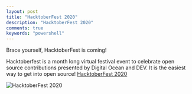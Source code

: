 ```yaml
---
layout: post
title: "HacktoberFest 2020"
description: "HacktoberFest 2020"
comments: true
keywords: "powershell"
---
```

Brace yourself, HacktoberFest is coming!

Hacktoberfest is a month long virtual festival event to celebrate open source contributions presented by Digital Ocean and DEV. It is the easiest way to get into open source! [HacktoberFest 2020](https://hacktoberfest.digitalocean.com/)

![HacktoberFest 2020](https://www.dropbox.com/s/eeaixf21yp11a9e/hacktoberfest_2020.png?raw=1)
